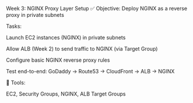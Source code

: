 Week 3: NGINX Proxy Layer Setup
✅ Objective: Deploy NGINX as a reverse proxy in private subnets

Tasks:

Launch EC2 instances (NGINX) in private subnets

Allow ALB (Week 2) to send traffic to NGINX (via Target Group)

Configure basic NGINX reverse proxy rules

Test end-to-end: GoDaddy → Route53 → CloudFront → ALB → NGINX

🔧 Tools:

EC2, Security Groups, NGINX, ALB Target Groups